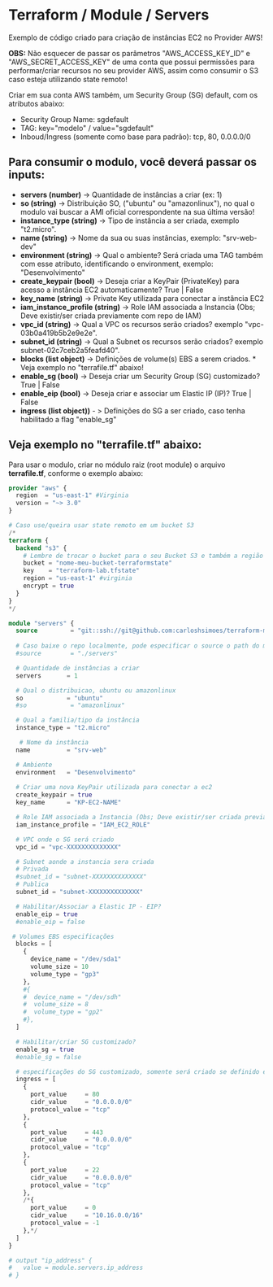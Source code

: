 # Terraform / Module / Servers

Exemplo de código criado para criação de instâncias EC2 no Provider AWS!

**OBS:** Não esquecer de passar os parâmetros "AWS_ACCESS_KEY_ID" e "AWS_SECRET_ACCESS_KEY" de uma conta que possui permissões para performar/criar recursos no seu provider AWS, assim como consumir o S3 caso esteja utilizando state remoto!


Criar em sua conta AWS também, um Security Group (SG) default, com os atributos abaixo:

* Security Group Name: sgdefault
* TAG: key="modelo" / value="sgdefault"
* Inboud/Ingress (somente como base para padrão): tcp, 80, 0.0.0.0/0 


## Para consumir o modulo, você deverá passar os inputs:

* **servers (number)** -> Quantidade de instâncias a criar (ex: 1)
* **so (string)** -> Distribuição SO, ("ubuntu" ou "amazonlinux"), no qual o modulo vai buscar a AMI oficial correspondente na sua última versão!
* **instance_type (string)** -> Tipo de instância a ser criada, exemplo "t2.micro".
* **name (string)** -> Nome da sua ou suas instâncias, exemplo: "srv-web-dev"
* **environment (string)** -> Qual o ambiente? Será criada uma TAG também com esse atributo, identificando o environment, exemplo: "Desenvolvimento"
* **create_keypair (bool)** -> Deseja criar a KeyPair (PrivateKey) para acesso a instância EC2 automaticamente? True | False
* **key_name (string)** -> Private Key utilizada para conectar a instância EC2
* **iam_instance_profile (string)** -> Role IAM associada a Instancia (Obs; Deve existir/ser criada previamente com repo de IAM)
* **vpc_id (string)** -> Qual a VPC os recursos serão criados? exemplo "vpc-03b0a419b5b2e9e2e".
* **subnet_id (string)** -> Qual a Subnet os recursos serão criados? exemplo subnet-02c7ceb2a5feafd40".
* **blocks (list object)** -> Definições de volume(s) EBS a serem criados. * Veja exemplo no "terrafile.tf" abaixo!
* **enable_sg (bool)** -> Deseja criar um Security Group (SG) customizado? True | False
* **enable_eip (bool)** -> Deseja criar e associar um Elastic IP (IP)? True | False
* **ingress (list object))** - > Definições do SG a ser criado, caso tenha habilitado a flag "enable_sg"


## Veja exemplo no "terrafile.tf" abaixo:

Para usar o modulo, criar no módulo raiz (root module) o arquivo **terrafile.tf**, conforme o exemplo abaixo:


```terraform
provider "aws" {
  region  = "us-east-1" #Virginia
  version = "~> 3.0"
}

# Caso use/queira usar state remoto em um bucket S3
/*
terraform {
  backend "s3" {
    # Lembre de trocar o bucket para o seu Bucket S3 e também a região do Bucket!!
    bucket = "nome-meu-bucket-terraformstate"
    key    = "terraform-lab.tfstate"
    region = "us-east-1" #virginia
    encrypt = true
  }
}
*/

module "servers" {
  source         = "git::ssh://git@github.com:carloshsimoes/terraform-module-ec2//servers"
  
  # Caso baixe o repo localmente, pode especificar o source o path do mesmo, exemplo:
  #source        = "./servers"

  # Quantidade de instâncias a criar
  servers       = 1

  # Qual o distribuicao, ubuntu ou amazonlinux
  so            = "ubuntu"
  #so            = "amazonlinux"

  # Qual a familia/tipo da instância
  instance_type = "t2.micro"

   # Nome da instância
  name          = "srv-web"

  # Ambiente
  environment   = "Desenvolvimento"
  
  # Criar uma nova KeyPair utilizada para conectar a ec2
  create_keypair = true
  key_name      = "KP-EC2-NAME"

  # Role IAM associada a Instancia (Obs; Deve existir/ser criada previamente com repo de IAM)
  iam_instance_profile = "IAM_EC2_ROLE"

  # VPC onde o SG será criado
  vpc_id = "vpc-XXXXXXXXXXXXXX"

  # Subnet aonde a instancia sera criada
  # Privada
  #subnet_id = "subnet-XXXXXXXXXXXXXX"
  # Publica
  subnet_id = "subnet-XXXXXXXXXXXXXX"

  # Habilitar/Associar a Elastic IP - EIP?
  enable_eip = true
  #enable_eip = false

 # Volumes EBS especificações
  blocks = [
    {
      device_name = "/dev/sda1"
      volume_size = 10
      volume_type = "gp3"
    },
    #{
    #  device_name = "/dev/sdh"
    #  volume_size = 8
    #  volume_type = "gp2"
    #},
  ]

  # Habilitar/criar SG customizado?
  enable_sg = true
  #enable_sg = false

  # especificações do SG customizado, somente será criado se definido enable_sg = true
  ingress = [
    {
      port_value     = 80
      cidr_value     = "0.0.0.0/0"
      protocol_value = "tcp"
    },
    {
      port_value     = 443
      cidr_value     = "0.0.0.0/0"
      protocol_value = "tcp"
    },
    {
      port_value     = 22
      cidr_value     = "0.0.0.0/0"
      protocol_value = "tcp"
    },
    /*{
      port_value     = 0
      cidr_value     = "10.16.0.0/16"
      protocol_value = -1
    },*/
  ]
}

# output "ip_address" {
#   value = module.servers.ip_address
# }
```

